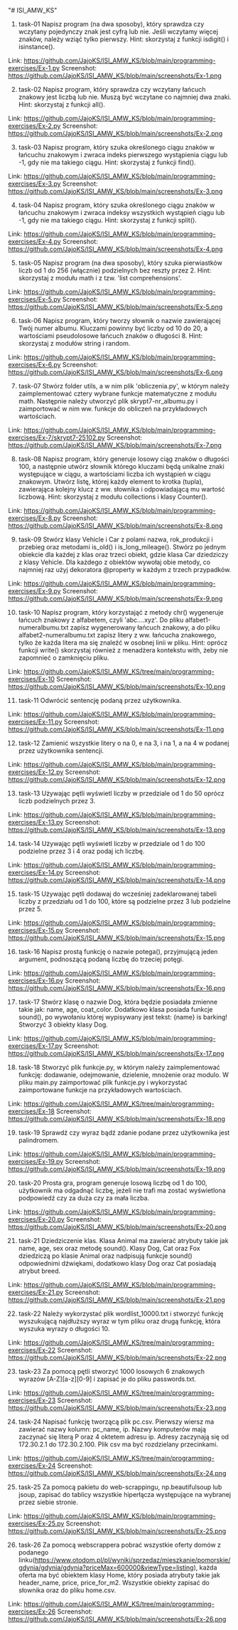 "# ISI_AMW_KS" 

1. task-01
Napisz program (na dwa sposoby), który sprawdza czy wczytany pojedynczy znak jest cyfrą lub nie.
Jeśli wczytamy więcej znaków, należy wziąć tylko pierwszy.
Hint: skorzystaj z funkcji isdigit() i isinstance().

Link: https://github.com/JajoKS/ISI_AMW_KS/blob/main/programming-exercises/Ex-1.py
Screenshot: https://github.com/JajoKS/ISI_AMW_KS/blob/main/screenshots/Ex-1.png

2. task-02
Napisz program, który sprawdza czy wczytany łańcuch znakowy jest liczbą lub nie.
Muszą być wczytane co najmniej dwa znaki.
Hint: skorzystaj z funkcji all().

Link: https://github.com/JajoKS/ISI_AMW_KS/blob/main/programming-exercises/Ex-2.py
Screenshot: https://github.com/JajoKS/ISI_AMW_KS/blob/main/screenshots/Ex-2.png

3. task-03
Napisz program, który szuka określonego ciągu znaków w łańcuchu znakowym i zwraca indeks
pierwszego wystąpienia ciągu lub -1, gdy nie ma takiego ciągu.
Hint: skorzystaj z funkcji find().

Link: https://github.com/JajoKS/ISI_AMW_KS/blob/main/programming-exercises/Ex-3.py
Screenshot: https://github.com/JajoKS/ISI_AMW_KS/blob/main/screenshots/Ex-3.png

4. task-04
Napisz program, który szuka określonego ciągu znaków w łańcuchu znakowym i zwraca
indeksy wszystkich wystąpień ciągu lub -1, gdy nie ma takiego ciągu.
Hint: skorzystaj z funkcji split().

Link: https://github.com/JajoKS/ISI_AMW_KS/blob/main/programming-exercises/Ex-4.py
Screenshot: https://github.com/JajoKS/ISI_AMW_KS/blob/main/screenshots/Ex-4.png

5. task-05
Napisz program (na dwa sposoby), który szuka pierwiastków liczb od 1 do 256 (włącznie)
podzielnych bez reszty przez 2.
Hint: skorzystaj z modułu math i z tzw. 'list comprehensions'.

Link: https://github.com/JajoKS/ISI_AMW_KS/blob/main/programming-exercises/Ex-5.py
Screenshot: https://github.com/JajoKS/ISI_AMW_KS/blob/main/screenshots/Ex-5.png

6. task-06
Napisz program, który tworzy słownik o nazwie zawierającej Twój numer albumu.
Kluczami powinny być liczby od 10 do 20, a wartościami pseudolosowe łańcuch znaków o długości 8.
Hint: skorzystaj z modułów string i random.

Link: https://github.com/JajoKS/ISI_AMW_KS/blob/main/programming-exercises/Ex-6.py
Screenshot: https://github.com/JajoKS/ISI_AMW_KS/blob/main/screenshots/Ex-6.png

7. task-07
Stwórz folder utils, a w nim plik 'obliczenia.py', w którym należy zaimplementować cztery 
wybrane funkcje matematyczne z modułu math. Następnie należy utworzyć plik skrypt7-nr_albumu.py
i zaimportować w nim ww. funkcje do obliczeń na przykładowych wartościach.

Link: https://github.com/JajoKS/ISI_AMW_KS/blob/main/programming-exercises/Ex-7/skrypt7-25102.py
Screenshot: https://github.com/JajoKS/ISI_AMW_KS/blob/main/screenshots/Ex-7.png

8. task-08
Napisz program, który generuje losowy ciąg znaków o długości 100, a następnie utwórz
słownik którego kluczami będą unikalne znaki występujące w ciągu, a wartościami liczba
ich wystąpień w ciągu znakowym. Utwórz listę, której każdy element to krotka (tupla),
zawierająca kolejny klucz z ww. słownika i odpowiadającą mu wartość liczbową.
Hint: skorzystaj z modułu collections i klasy Counter().

Link: https://github.com/JajoKS/ISI_AMW_KS/blob/main/programming-exercises/Ex-8.py
Screenshot: https://github.com/JajoKS/ISI_AMW_KS/blob/main/screenshots/Ex-8.png

9. task-09
Stwórz klasy Vehicle i Car z polami nazwa, rok_produkcji i przebieg oraz metodami is_old() 
i is_long_mileage(). Stwórz po jednym obiekcie dla każdej z klas oraz trzeci obiekt, gdzie 
klasa Car dziedziczy z klasy Vehicle. Dla każdego z obiektów wywołaj obie metody, co najmniej 
raz użyj dekoratora @property w każdym z trzech przypadków.

Link: https://github.com/JajoKS/ISI_AMW_KS/blob/main/programming-exercises/Ex-9.py
Screenshot: https://github.com/JajoKS/ISI_AMW_KS/blob/main/screenshots/Ex-9.png

10. task-10
Napisz program, który korzystająć z metody chr() wygeneruje łańcuch znakowy z alfabetem, czyli 'abc....xyz'.
Do pliku alfabet1-numeralbumu.txt zapisz wygenerowany łańcuch znakowy, a do pliku alfabet2-numeralbumu.txt 
zapisz litery z ww. łańcucha znakowego, tylko że każda litera ma się znaleźć w osobnej linii w pliku.
Hint: oprócz funkcji write() skorzystaj również z menadżera kontekstu with, żeby nie zapomnieć o zamknięciu pliku.

Link: https://github.com/JajoKS/ISI_AMW_KS/tree/main/programming-exercises/Ex-10
Screenshot: https://github.com/JajoKS/ISI_AMW_KS/blob/main/screenshots/Ex-10.png

11. task-11
Odwrócić sentencję podaną przez użytkownika.

Link: https://github.com/JajoKS/ISI_AMW_KS/blob/main/programming-exercises/Ex-11.py
Screenshot: https://github.com/JajoKS/ISI_AMW_KS/blob/main/screenshots/Ex-11.png

12. task-12
Zamienić wszystkie litery o na 0, e na 3, i na 1, a na 4 w podanej przez użytkownika sentencji.

Link: https://github.com/JajoKS/ISI_AMW_KS/blob/main/programming-exercises/Ex-12.py
Screenshot: https://github.com/JajoKS/ISI_AMW_KS/blob/main/screenshots/Ex-12.png

13. task-13
Używając pętli wyświetl liczby w przedziale od 1 do 50 oprócz liczb podzielnych przez 3.

Link: https://github.com/JajoKS/ISI_AMW_KS/blob/main/programming-exercises/Ex-13.py
Screenshot: https://github.com/JajoKS/ISI_AMW_KS/blob/main/screenshots/Ex-13.png

14. task-14
Używając pętli wyświetl liczby w przedziale od 1 do 100 podzielne przez 3 i 4 oraz podaj ich liczbę.

Link: https://github.com/JajoKS/ISI_AMW_KS/blob/main/programming-exercises/Ex-14.py
Screenshot: https://github.com/JajoKS/ISI_AMW_KS/blob/main/screenshots/Ex-14.png

15. task-15
Używając pętli dodawaj do wcześniej zadeklarowanej tabeli liczby z przedziału od 1 do 100, 
które są podzielne przez 3 lub podzielne przez 5.

Link: https://github.com/JajoKS/ISI_AMW_KS/blob/main/programming-exercises/Ex-15.py
Screenshot: https://github.com/JajoKS/ISI_AMW_KS/blob/main/screenshots/Ex-15.png

16. task-16
Napisz prostą funkcję o nazwie potega(), przyjmującą jeden argument, podnoszącą podaną liczbę do trzeciej potęgi.

Link: https://github.com/JajoKS/ISI_AMW_KS/blob/main/programming-exercises/Ex-16.py
Screenshot: https://github.com/JajoKS/ISI_AMW_KS/blob/main/screenshots/Ex-16.png

17. task-17
Stwórz klasę o nazwie Dog, która będzie posiadała zmienne takie jak: name, age, coat_color. 
Dodatkowo klasa posiada funkcje sound(), po wywołaniu której wypisywany jest tekst: {name} is barking! 
Stworzyć 3 obiekty klasy Dog.

Link: https://github.com/JajoKS/ISI_AMW_KS/blob/main/programming-exercises/Ex-17.py
Screenshot: https://github.com/JajoKS/ISI_AMW_KS/blob/main/screenshots/Ex-17.png

18. task-18
Stworzyć plik funkcje.py, w którym należy zaimplementować funkcję: dodawanie, odejmowanie, dzielenie, 
mnożenie oraz modulo. W pliku main.py zaimportować plik funkcje.py i wykorzystać zaimportowane funkcje 
na przykładowych wartościach.

Link: https://github.com/JajoKS/ISI_AMW_KS/tree/main/programming-exercises/Ex-18
Screenshot: https://github.com/JajoKS/ISI_AMW_KS/blob/main/screenshots/Ex-18.png

19. task-19
Sprawdź czy wyraz bądź zdanie podane przez użytkownika jest palindromem.

Link: https://github.com/JajoKS/ISI_AMW_KS/blob/main/programming-exercises/Ex-19.py
Screenshot: https://github.com/JajoKS/ISI_AMW_KS/blob/main/screenshots/Ex-19.png

20. task-20
Prosta gra, program generuje losową liczbę od 1 do 100, użytkownik ma odgadnąć liczbę, 
jeżeli nie trafi ma zostać wyświetlona podpowiedź czy za duża czy za mała liczba.

Link: https://github.com/JajoKS/ISI_AMW_KS/blob/main/programming-exercises/Ex-20.py
Screenshot: https://github.com/JajoKS/ISI_AMW_KS/blob/main/screenshots/Ex-20.png

21. task-21
Dziedziczenie klas. Klasa Animal ma zawierać atrybuty takie jak name, age, sex oraz metodę sound(). 
Klasy Dog, Cat oraz Fox dziedziczą po klasie Animal oraz nadpisują funkcje sound() odpowiednimi dźwiękami, 
dodatkowo klasy Dog oraz Cat posiadają atrybut breed.

Link: https://github.com/JajoKS/ISI_AMW_KS/blob/main/programming-exercises/Ex-21.py
Screenshot: https://github.com/JajoKS/ISI_AMW_KS/blob/main/screenshots/Ex-21.png

22. task-22
Należy wykorzystać plik wordlist_10000.txt i stworzyć funkcję wyszukującą najdłuższy wyraz w tym pliku 
oraz drugą funkcję, która wyszuka wyrazy o długości 10.

Link: https://github.com/JajoKS/ISI_AMW_KS/tree/main/programming-exercises/Ex-22
Screenshot: https://github.com/JajoKS/ISI_AMW_KS/blob/main/screenshots/Ex-22.png

23. task-23
Za pomocą pętli stworzyć 1000 losowych 6 znakowych wyrazów [A-Z][a-z][0-9] i zapisać je do pliku passwords.txt.

Link: https://github.com/JajoKS/ISI_AMW_KS/tree/main/programming-exercises/Ex-23
Screenshot: https://github.com/JajoKS/ISI_AMW_KS/blob/main/screenshots/Ex-23.png

24. task-24
Napisać funkcję tworzącą plik pc.csv. Pierwszy wiersz ma zawierać nazwy kolumn: pc_name, ip. 
Nazwy komputerów mają zaczynać się literą P oraz 4 oktetem adresu ip. Adresy zaczynają się od 172.30.2.1 do 172.30.2.100. 
Plik csv ma być rozdzielany przecinkami.

Link: https://github.com/JajoKS/ISI_AMW_KS/tree/main/programming-exercises/Ex-24
Screenshot: https://github.com/JajoKS/ISI_AMW_KS/blob/main/screenshots/Ex-24.png

25. task-25
Za pomocą pakietu do web-scrappingu, np.beautifulsoup lub jsoup, zapisać do tablicy wszystkie hiperłącza 
występujące na wybranej przez siebie stronie.


Link: https://github.com/JajoKS/ISI_AMW_KS/blob/main/programming-exercises/Ex-25.py
Screenshot: https://github.com/JajoKS/ISI_AMW_KS/blob/main/screenshots/Ex-25.png

26. task-26
Za pomocą webscrappera pobrać wszystkie oferty domów z podanego 
linku(https://www.otodom.pl/pl/wyniki/sprzedaz/mieszkanie/pomorskie/gdynia/gdynia/gdynia?priceMax=600000&viewType=listing), 
każda oferta ma być obiektem klasy Home, który posiada atrybuty takie jak header_name, price, price_for_m2. 
Wszystkie obiekty zapisać do słownika oraz do pliku home.csv.

Link: https://github.com/JajoKS/ISI_AMW_KS/tree/main/programming-exercises/Ex-26
Screenshot: https://github.com/JajoKS/ISI_AMW_KS/blob/main/screenshots/Ex-26.png